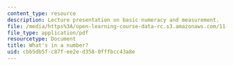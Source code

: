 ```yaml
---
content_type: resource
description: Lecture presentation on basic numeracy and measurement.
file: /media/https%3A/open-learning-course-data-rc.s3.amazonaws.com/11-220-quantitative-reasoning-statistical-methods-for-planners-i-spring-2009/cbb5db5fc87fee2ed3580fffbcc43a8e_MIT11_220s09_lec02.pdf
file_type: application/pdf
resourcetype: Document
title: What's in a number?
uid: cbb5db5f-c87f-ee2e-d358-0fffbcc43a8e
---
```


